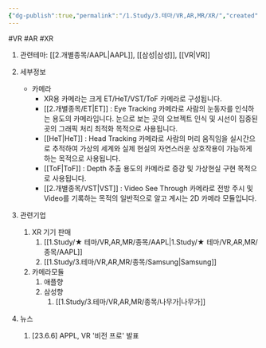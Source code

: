 ```yaml
---
{"dg-publish":true,"permalink":"/1.Study/3.테마/VR,AR,MR/XR/","created":"2024-11-20T21:02:29.917+09:00","updated":"2025-07-10T10:44:22.050+09:00"}
---
```


#VR #AR #XR


1. 관련테마: [[2.개별종목/AAPL\|AAPL]], [[삼성\|삼성]], [[VR\|VR]]





2. 세부정보
	- 카메라
		- XR용 카메라는 크게 ET/HeT/VST/ToF 카메라로 구성됩니다.
		- [[2.개별종목/ET\|ET]] : Eye Tracking 카메라로 사람의 눈동자를 인식하는 용도의 카메라입니다. 눈으로 보는 곳의 오브젝트 인식 및 시선이 집중된 곳의 그래픽 처리 최적화 목적으로 사용됩니다.
		- [[HeT\|HeT]] : Head Tracking 카메라로 사람의 머리 움직임을 실시간으로 추적하여 가상의 세계와 실제 현실의 자연스러운 상호작용이 가능하게 하는 목적으로 사용됩니다.
		- [[ToF\|ToF]] : Depth 추출 용도의 카메라로 증강 및 가상현실 구현 목적으로 사용됩니다.
		- [[2.개별종목/VST\|VST]] : Video See Through 카메라로 전방 주시 및 Video를 기록하는 목적의 일반적으로 알고 계시는 2D 카메라 모듈입니다.



3. 관련기업
	1. XR 기기 판매
		1. [[1.Study/★ 테마/VR,AR,MR/종목/AAPL\|1.Study/★ 테마/VR,AR,MR/종목/AAPL]]
		2. [[1.Study/3.테마/VR,AR,MR/종목/Samsung\|Samsung]]
	2. 카메라모듈
		1. 애플향
		2. 삼성향
			1. [[1.Study/3.테마/VR,AR,MR/종목/나무가\|나무가]]




4. 뉴스
	1. [23.6.6] APPL, VR '비전 프로' 발표